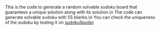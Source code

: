 This is the code to generate a random solvable sudoku board that guarantees a unique solution along with its solution.\n
The code can generate solvable sudoku with 55 blanks.\n
You can check the uniqueness of the sudoku by testing it on [sudokuSpoiler](https://sudokuspoiler.com/sudoku/sudoku9).
